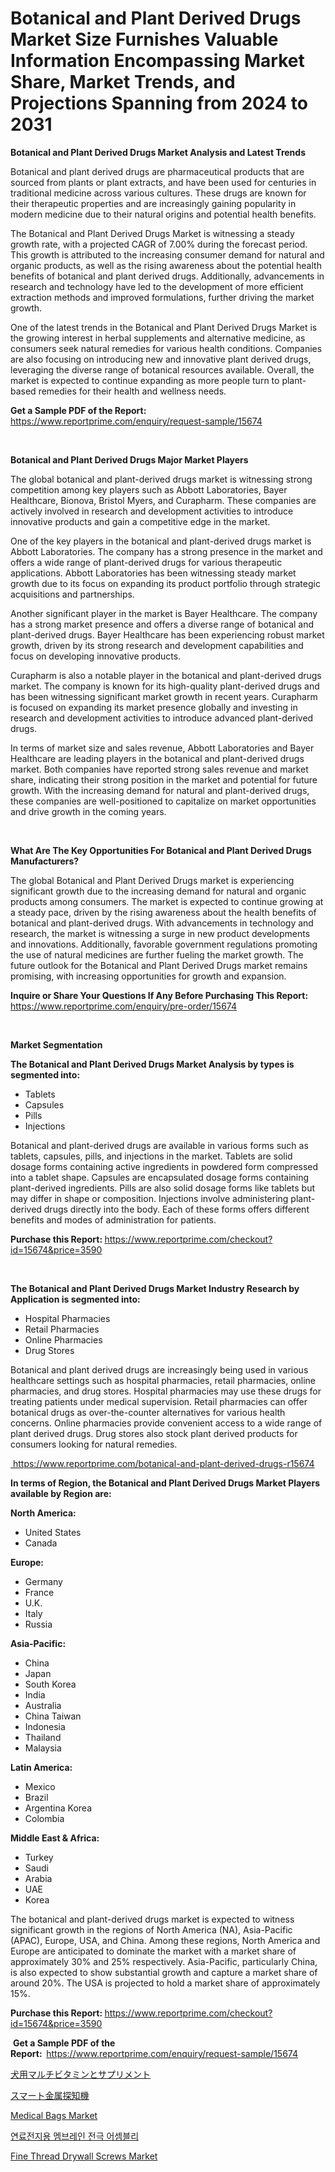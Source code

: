 <p><h1>Botanical and Plant Derived Drugs Market Size Furnishes Valuable Information Encompassing Market Share, Market Trends, and Projections Spanning from 2024 to 2031</h1></p><p><strong>Botanical and Plant Derived Drugs Market Analysis and Latest Trends</strong></p>
<p><p>Botanical and plant derived drugs are pharmaceutical products that are sourced from plants or plant extracts, and have been used for centuries in traditional medicine across various cultures. These drugs are known for their therapeutic properties and are increasingly gaining popularity in modern medicine due to their natural origins and potential health benefits.</p><p>The Botanical and Plant Derived Drugs Market is witnessing a steady growth rate, with a projected CAGR of 7.00% during the forecast period. This growth is attributed to the increasing consumer demand for natural and organic products, as well as the rising awareness about the potential health benefits of botanical and plant derived drugs. Additionally, advancements in research and technology have led to the development of more efficient extraction methods and improved formulations, further driving the market growth.</p><p>One of the latest trends in the Botanical and Plant Derived Drugs Market is the growing interest in herbal supplements and alternative medicine, as consumers seek natural remedies for various health conditions. Companies are also focusing on introducing new and innovative plant derived drugs, leveraging the diverse range of botanical resources available. Overall, the market is expected to continue expanding as more people turn to plant-based remedies for their health and wellness needs.</p></p>
<p><strong>Get a Sample PDF of the Report:&nbsp;</strong> <a href="https://www.reportprime.com/enquiry/request-sample/15674">https://www.reportprime.com/enquiry/request-sample/15674</a></p>
<p>&nbsp;</p>
<p><strong>Botanical and Plant Derived Drugs Major Market Players</strong></p>
<p><p>The global botanical and plant-derived drugs market is witnessing strong competition among key players such as Abbott Laboratories, Bayer Healthcare, Bionova, Bristol Myers, and Curapharm. These companies are actively involved in research and development activities to introduce innovative products and gain a competitive edge in the market.</p><p>One of the key players in the botanical and plant-derived drugs market is Abbott Laboratories. The company has a strong presence in the market and offers a wide range of plant-derived drugs for various therapeutic applications. Abbott Laboratories has been witnessing steady market growth due to its focus on expanding its product portfolio through strategic acquisitions and partnerships.</p><p>Another significant player in the market is Bayer Healthcare. The company has a strong market presence and offers a diverse range of botanical and plant-derived drugs. Bayer Healthcare has been experiencing robust market growth, driven by its strong research and development capabilities and focus on developing innovative products.</p><p>Curapharm is also a notable player in the botanical and plant-derived drugs market. The company is known for its high-quality plant-derived drugs and has been witnessing significant market growth in recent years. Curapharm is focused on expanding its market presence globally and investing in research and development activities to introduce advanced plant-derived drugs.</p><p>In terms of market size and sales revenue, Abbott Laboratories and Bayer Healthcare are leading players in the botanical and plant-derived drugs market. Both companies have reported strong sales revenue and market share, indicating their strong position in the market and potential for future growth. With the increasing demand for natural and plant-derived drugs, these companies are well-positioned to capitalize on market opportunities and drive growth in the coming years.</p></p>
<p>&nbsp;</p>
<p><strong>What Are The Key Opportunities For Botanical and Plant Derived Drugs Manufacturers?</strong></p>
<p><p>The global Botanical and Plant Derived Drugs market is experiencing significant growth due to the increasing demand for natural and organic products among consumers. The market is expected to continue growing at a steady pace, driven by the rising awareness about the health benefits of botanical and plant-derived drugs. With advancements in technology and research, the market is witnessing a surge in new product developments and innovations. Additionally, favorable government regulations promoting the use of natural medicines are further fueling the market growth. The future outlook for the Botanical and Plant Derived Drugs market remains promising, with increasing opportunities for growth and expansion.</p></p>
<p><strong>Inquire or Share Your Questions If Any Before Purchasing This Report:</strong> <a href="https://www.reportprime.com/enquiry/pre-order/15674">https://www.reportprime.com/enquiry/pre-order/15674</a></p>
<p>&nbsp;</p>
<p><strong>Market Segmentation</strong></p>
<p><strong>The Botanical and Plant Derived Drugs Market Analysis by types is segmented into:</strong></p>
<p><ul><li>Tablets</li><li>Capsules</li><li>Pills</li><li>Injections</li></ul></p>
<p><p>Botanical and plant-derived drugs are available in various forms such as tablets, capsules, pills, and injections in the market. Tablets are solid dosage forms containing active ingredients in powdered form compressed into a tablet shape. Capsules are encapsulated dosage forms containing plant-derived ingredients. Pills are also solid dosage forms like tablets but may differ in shape or composition. Injections involve administering plant-derived drugs directly into the body. Each of these forms offers different benefits and modes of administration for patients.</p></p>
<p><strong>Purchase this Report:&nbsp;</strong><a href="https://www.reportprime.com/checkout?id=15674&price=3590">https://www.reportprime.com/checkout?id=15674&price=3590</a></p>
<p>&nbsp;</p>
<p><strong>The Botanical and Plant Derived Drugs Market Industry Research by Application is segmented into:</strong></p>
<p><ul><li>Hospital Pharmacies</li><li>Retail Pharmacies</li><li>Online Pharmacies</li><li>Drug Stores</li></ul></p>
<p><p>Botanical and plant derived drugs are increasingly being used in various healthcare settings such as hospital pharmacies, retail pharmacies, online pharmacies, and drug stores. Hospital pharmacies may use these drugs for treating patients under medical supervision. Retail pharmacies can offer botanical drugs as over-the-counter alternatives for various health concerns. Online pharmacies provide convenient access to a wide range of plant derived drugs. Drug stores also stock plant derived products for consumers looking for natural remedies.</p></p>
<p><a href="https://www.reportprime.com/botanical-and-plant-derived-drugs-r15674">&nbsp;https://www.reportprime.com/botanical-and-plant-derived-drugs-r15674</a></p>
<p><strong>In terms of Region, the Botanical and Plant Derived Drugs Market Players available by Region are:</strong></p>
<p>
    <p> <strong> North America: </strong>
        <ul>
            <li>United States</li>
            <li>Canada</li>
        </ul>
        </p> 
    <p> <strong> Europe: </strong>
        <ul>
            <li>Germany</li>
            <li>France</li>
            <li>U.K.</li>
            <li>Italy</li>
            <li>Russia</li>
        </ul>
        </p> 
    <p> <strong> Asia-Pacific: </strong>
        <ul>
            <li>China</li>
            <li>Japan</li>
            <li>South Korea</li>
            <li>India</li>
            <li>Australia</li>
            <li>China Taiwan</li>
            <li>Indonesia</li>
            <li>Thailand</li>
            <li>Malaysia</li>
        </ul>
        </p> 
    <p> <strong> Latin America: </strong>
        <ul>
            <li>Mexico</li>
            <li>Brazil</li>
            <li>Argentina Korea</li>
            <li>Colombia</li>
        </ul>
        </p> 
    <p> <strong> Middle East & Africa: </strong>
        <ul>
            <li>Turkey</li>
            <li>Saudi</li>
            <li>Arabia</li>
            <li>UAE</li>
            <li>Korea</li>
        </ul>
    </p>
    </p>
<p><p>The botanical and plant-derived drugs market is expected to witness significant growth in the regions of North America (NA), Asia-Pacific (APAC), Europe, USA, and China. Among these regions, North America and Europe are anticipated to dominate the market with a market share of approximately 30% and 25% respectively. Asia-Pacific, particularly China, is also expected to show substantial growth and capture a market share of around 20%. The USA is projected to hold a market share of approximately 15%.</p></p>
<p><strong>Purchase this Report: </strong><a href="https://www.reportprime.com/checkout?id=15674&price=3590">https://www.reportprime.com/checkout?id=15674&price=3590</a></p>
<p>&nbsp;<strong>Get a Sample PDF of the Report:&nbsp;&nbsp;</strong><a href="https://www.reportprime.com/enquiry/request-sample/15674">https://www.reportprime.com/enquiry/request-sample/15674</a></p>
<p><strong></strong></p>
<p><p><a href="https://github.com/NikitaBruen/Market-Research-Report-List-2/blob/main/8156655121256.md">犬用マルチビタミンとサプリメント</a></p><p><a href="https://medium.com/@mookiesville/2024%E5%B9%B4%E3%81%8B%E3%82%892031%E5%B9%B4%E3%81%AE%E3%82%B0%E3%83%AD%E3%83%BC%E3%83%90%E3%83%AB%E3%82%B9%E3%83%9E%E3%83%BC%E3%83%88%E9%87%91%E5%B1%9E%E6%8E%A2%E7%9F%A5%E6%A9%9F%E5%B8%82%E5%A0%B4%E3%83%88%E3%83%AC%E3%83%B3%E3%83%89%E3%81%AB%E9%96%A2%E3%81%99%E3%82%8B%E6%88%A6%E7%95%A5%E7%9A%84%E3%81%AAinsights%E3%81%AF-172%E3%83%9A%E3%83%BC%E3%82%B8%E3%81%A7%E3%82%AB%E3%83%90%E3%83%BC%E3%81%95%E3%82%8C%E3%81%A6%E3%81%84%E3%81%BE%E3%81%99-cc946f79e9d4">スマート金属探知機</a></p><p><a href="https://medium.com/@maxson5287/global-medical-bags-market-opportunities-and-forecast-for-period-from-2024-to-2031-c6814e7af2e2">Medical Bags Market</a></p><p><a href="https://github.com/gambitz1998/Market-Research-Report-List-1/blob/main/9429839123175.md">연료전지용 멤브레인 전극 어셈블리</a></p><p><a href="https://medium.com/@ndemosipul/fine-thread-drywall-screws-market-global-market-insights-and-sales-trends-2024-to-2031-f78d4b0a1460">Fine Thread Drywall Screws Market</a></p></p>